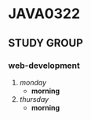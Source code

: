 #  JAVA0322
## STUDY GROUP
### web-development

1. _monday_
    * **morning**
2. _thursday_
    * **morning**
